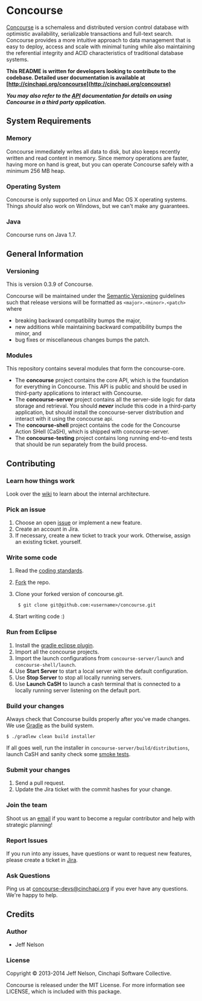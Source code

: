 # Concourse

[Concourse](http://cinchapi.org/concourse) is a schemaless and distributed version control database with optimistic availability, serializable transactions and full-text search. Concourse provides a more intuitive approach to data management that is easy to deploy, access and scale with minimal tuning while also maintaining the referential integrity and ACID characteristics of traditional database systems.

**This README is written for developers looking to contribute to the codebase. Detailed user documentation is available at [http://cinchapi.org/concourse](http://cinchapi.org/concourse)**

***You may also refer to the [API](concourse/README.md) documentation for details on using Concourse in a third party application.***

## System Requirements

### Memory
Concourse immediately writes all data to disk, but also keeps recently written and read content in memory. Since memory operations are faster, having more on hand is great, but you can operate Concourse safely with a minimum 256 MB heap.

### Operating System
Concourse is only supported on Linux and Mac OS X operating systems. Things _should_ also work on Windows, but we can't make any guarantees.

### Java
Concourse runs on Java 1.7.

## General Information

### Versioning

This is version 0.3.9 of Concourse.

Concourse will be maintained under the [Semantic Versioning](http://semver.org)
guidelines such that release versions will be formatted as `<major>.<minor>.<patch>`
where

* breaking backward compatibility bumps the major,
* new additions while maintaining backward compatibility bumps the minor, and
* bug fixes or miscellaneous changes bumps the patch.

### Modules
This repository contains several modules that form the concourse-core.

* The **concourse** project contains the core API, which is the foundation for everything in Concourse. This API is public and should be used in third-party applications to interact with Concourse.
* The **concourse-server** project contains all the server-side logic for data storage and retrieval. You should __*never*__ include this code in a third-party application, but should install the concourse-server distribution and interact with it using the concourse api.
* The **concourse-shell** project contains the code for the Concourse Action SHell (CaSH), which is shipped with concourse-server.
* The **concourse-testing** project contains long running end-to-end tests that should be run separately from the build process.

## Contributing
### Learn how things work
Look over the [wiki](https://cinchapi.atlassian.net/wiki/display/CON/Concourse) to learn about the internal architecture.

### Pick an issue
1. Choose an open [issue](https://cinchapi.atlassian.net/browse/CON) or implement a new feature.
2. Create an account in Jira.
3. If necessary, create a new ticket to track your work. Otherwise, assign an existing ticket. yourself.

### Write some code
1. Read the [coding standards](https://cinchapi.atlassian.net/wiki/display/CON/Coding+Standards).
2. [Fork](https://github.com/cinchapi/concourse/fork) the repo.
3. Clone your forked version of concourse.git.

		$ git clone git@github.com:<username>/concourse.git

4. Start writing code :)

### Run from Eclipse
1. Install the [gradle eclipse plugin](https://github.com/spring-projects/eclipse-integration-gradle/#installing-gradle-tooling-from-update-site).
2. Import all the concourse projects.
3. Import the launch configurations from `concourse-server/launch` and `concourse-shell/launch`.
4. Use **Start Server** to start a local server with the default configuration.
5. Use **Stop Server** to stop all locally running servers.
6. Use **Launch CaSH** to launch a cash terminal that is connected to a locally running server listening on the default port.


### Build your changes
Always check that Concourse builds properly after you've made changes. We use [Gradle](http://www.gradle.org/) as the build system.

	$ ./gradlew clean build installer

If all goes well, run the installer in `concourse-server/build/distributions`, launch CaSH and sanity check some [smoke tests](https://cinchapi.atlassian.net/wiki/display/CON/Testing+Zone).

### Submit your changes
1. Send a pull request.
2. Update the Jira ticket with the commit hashes for your change.

### Join the team
Shoot us an [email](mailto:jeff@cinchapi.org) if you want to become a regular contributor and help with strategic planning!


### Report Issues
If you run into any issues, have questions or want to request new features, please create a ticket in [Jira](https://cinchapi.atlassian.net/browse/CON).

### Ask Questions
Ping us at [concourse-devs@cinchapi.org](mailto:concourse-devs@cinchapi.org) if you ever have any questions. We're happy to help.


## Credits
### Author

* Jeff Nelson

### License

Copyright © 2013-2014 Jeff Nelson, Cinchapi Software Collective.

Concourse is released under the MIT License. For more information see LICENSE, which is included with this package.

